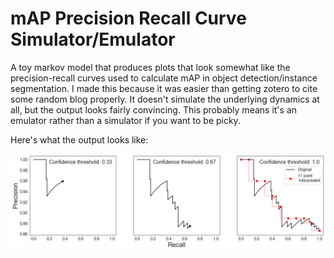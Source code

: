 # mAP Precision Recall Curve Simulator/Emulator
A toy markov model that produces plots that look somewhat like the precision-recall curves used to calculate mAP in object detection/instance segmentation. I made this because it was easier than getting zotero to cite some random blog properly. It doesn't simulate the underlying dynamics at all, but the output looks fairly convincing. This probably means it's an emulator rather than a simulator if you want to be picky.

Here's what the output looks like:

![oo](precision_recall_trace.png)
